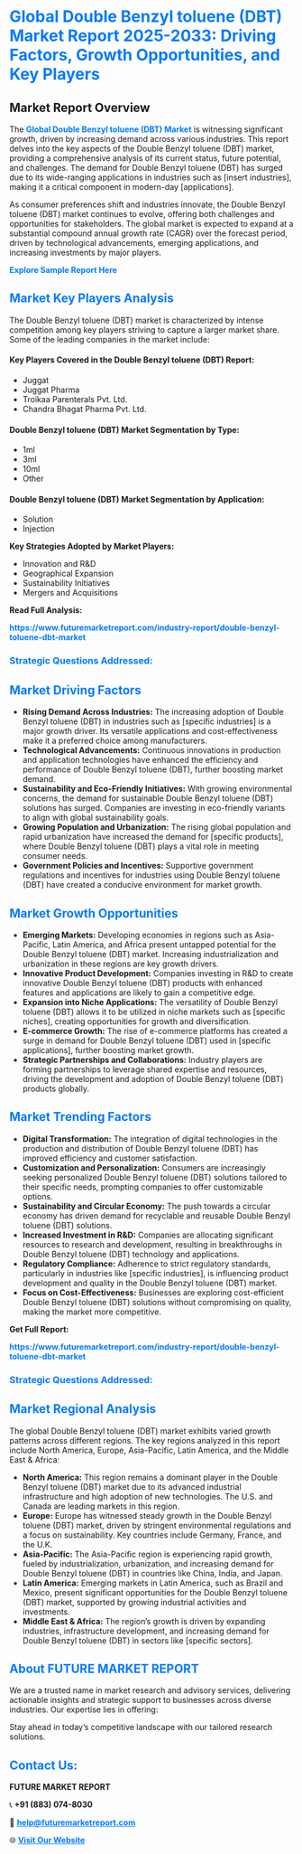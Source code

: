 <h1 style="color: #007BFF;">Global Double Benzyl toluene (DBT) Market Report 2025-2033: Driving Factors, Growth Opportunities, and Key Players</h1>

<section id="overview">
<h2>Market Report Overview</h2>
<p>The <a href="https://www.futuremarketreport.com/industry-report/double-benzyl-toluene-dbt-market" style="color: #007BFF; text-decoration: none;"><strong>Global Double Benzyl toluene (DBT) Market</strong></a> is witnessing significant growth, driven by increasing demand across various industries. This report delves into the key aspects of the Double Benzyl toluene (DBT) market, providing a comprehensive analysis of its current status, future potential, and challenges. The demand for Double Benzyl toluene (DBT) has surged due to its wide-ranging applications in industries such as [insert industries], making it a critical component in modern-day [applications].</p>
<p>As consumer preferences shift and industries innovate, the Double Benzyl toluene (DBT) market continues to evolve, offering both challenges and opportunities for stakeholders. The global market is expected to expand at a substantial compound annual growth rate (CAGR) over the forecast period, driven by technological advancements, emerging applications, and increasing investments by major players.</p>
</section>

<section id="overview">
<p><a href="https://www.futuremarketreport.com/request-sample/reportId=35070" style="color: #007BFF; text-decoration: none;"><strong>Explore Sample Report Here</strong></a></p>
</section>

<section id="key-players">
<h2 style="color: #007BFF;">Market Key Players Analysis</h2>
<p>The Double Benzyl toluene (DBT) market is characterized by intense competition among key players striving to capture a larger market share. Some of the leading companies in the market include:</p>
<h4>Key Players Covered in the Double Benzyl toluene (DBT) Report:</h4>
<ul><li>Juggat</li><li>Juggat Pharma</li><li>Troikaa Parenterals Pvt. Ltd.</li><li>Chandra Bhagat Pharma Pvt. Ltd.</li></ul>
<h4>Double Benzyl toluene (DBT) Market Segmentation by Type:</h4>
<ul><li>1ml</li><li>3ml</li><li>10ml</li><li>Other</li></ul>

<h4>Double Benzyl toluene (DBT) Market Segmentation by Application:</h4>
<ul><li>Solution</li><li>Injection</li></ul>
<p><strong>Key Strategies Adopted by Market Players:</strong></p>
<ul>
<li>Innovation and R&D</li>
<li>Geographical Expansion</li>
<li>Sustainability Initiatives</li>
<li>Mergers and Acquisitions</li>
</ul>
</section>

<section>
<p><strong>Read Full Analysis: </strong></p><a href="https://www.futuremarketreport.com/industry-report/double-benzyl-toluene-dbt-market" style="color: #007BFF; text-decoration: none;"><strong>https://www.futuremarketreport.com/industry-report/double-benzyl-toluene-dbt-market</strong></a>
<h3 style="color: #007BFF;">Strategic Questions Addressed:</h3>
</section>

<section id="driving-factors">
<h2 style="color: #007BFF;">Market Driving Factors</h2>
<ul>
<li><strong>Rising Demand Across Industries:</strong> The increasing adoption of Double Benzyl toluene (DBT) in industries such as [specific industries] is a major growth driver. Its versatile applications and cost-effectiveness make it a preferred choice among manufacturers.</li>
<li><strong>Technological Advancements:</strong> Continuous innovations in production and application technologies have enhanced the efficiency and performance of Double Benzyl toluene (DBT), further boosting market demand.</li>
<li><strong>Sustainability and Eco-Friendly Initiatives:</strong> With growing environmental concerns, the demand for sustainable Double Benzyl toluene (DBT) solutions has surged. Companies are investing in eco-friendly variants to align with global sustainability goals.</li>
<li><strong>Growing Population and Urbanization:</strong> The rising global population and rapid urbanization have increased the demand for [specific products], where Double Benzyl toluene (DBT) plays a vital role in meeting consumer needs.</li>
<li><strong>Government Policies and Incentives:</strong> Supportive government regulations and incentives for industries using Double Benzyl toluene (DBT) have created a conducive environment for market growth.</li>
</ul>
</section>

<section id="growth-opportunities">
<h2 style="color: #007BFF;">Market Growth Opportunities</h2>
<ul>
<li><strong>Emerging Markets:</strong> Developing economies in regions such as Asia-Pacific, Latin America, and Africa present untapped potential for the Double Benzyl toluene (DBT) market. Increasing industrialization and urbanization in these regions are key growth drivers.</li>
<li><strong>Innovative Product Development:</strong> Companies investing in R&D to create innovative Double Benzyl toluene (DBT) products with enhanced features and applications are likely to gain a competitive edge.</li>
<li><strong>Expansion into Niche Applications:</strong> The versatility of Double Benzyl toluene (DBT) allows it to be utilized in niche markets such as [specific niches], creating opportunities for growth and diversification.</li>
<li><strong>E-commerce Growth:</strong> The rise of e-commerce platforms has created a surge in demand for Double Benzyl toluene (DBT) used in [specific applications], further boosting market growth.</li>
<li><strong>Strategic Partnerships and Collaborations:</strong> Industry players are forming partnerships to leverage shared expertise and resources, driving the development and adoption of Double Benzyl toluene (DBT) products globally.</li>
</ul>
</section>

<section id="trending-factors">
<h2 style="color: #007BFF;">Market Trending Factors</h2>
<ul>
<li><strong>Digital Transformation:</strong> The integration of digital technologies in the production and distribution of Double Benzyl toluene (DBT) has improved efficiency and customer satisfaction.</li>
<li><strong>Customization and Personalization:</strong> Consumers are increasingly seeking personalized Double Benzyl toluene (DBT) solutions tailored to their specific needs, prompting companies to offer customizable options.</li>
<li><strong>Sustainability and Circular Economy:</strong> The push towards a circular economy has driven demand for recyclable and reusable Double Benzyl toluene (DBT) solutions.</li>
<li><strong>Increased Investment in R&D:</strong> Companies are allocating significant resources to research and development, resulting in breakthroughs in Double Benzyl toluene (DBT) technology and applications.</li>
<li><strong>Regulatory Compliance:</strong> Adherence to strict regulatory standards, particularly in industries like [specific industries], is influencing product development and quality in the Double Benzyl toluene (DBT) market.</li>
<li><strong>Focus on Cost-Effectiveness:</strong> Businesses are exploring cost-efficient Double Benzyl toluene (DBT) solutions without compromising on quality, making the market more competitive.</li>
</ul>
</section>

<section>
<p><strong>Get Full Report: </strong></p><a href="https://www.futuremarketreport.com/industry-report/double-benzyl-toluene-dbt-market" style="color: #007BFF; text-decoration: none;"><strong>https://www.futuremarketreport.com/industry-report/double-benzyl-toluene-dbt-market</strong></a>
<h3 style="color: #007BFF;">Strategic Questions Addressed:</h3>
</section>


<section id="regional-analysis">
<h2 style="color: #007BFF;">Market Regional Analysis</h2>
<p>The global Double Benzyl toluene (DBT) market exhibits varied growth patterns across different regions. The key regions analyzed in this report include North America, Europe, Asia-Pacific, Latin America, and the Middle East & Africa:</p>
<ul>
<li><strong>North America:</strong> This region remains a dominant player in the Double Benzyl toluene (DBT) market due to its advanced industrial infrastructure and high adoption of new technologies. The U.S. and Canada are leading markets in this region.</li>
<li><strong>Europe:</strong> Europe has witnessed steady growth in the Double Benzyl toluene (DBT) market, driven by stringent environmental regulations and a focus on sustainability. Key countries include Germany, France, and the U.K.</li>
<li><strong>Asia-Pacific:</strong> The Asia-Pacific region is experiencing rapid growth, fueled by industrialization, urbanization, and increasing demand for Double Benzyl toluene (DBT) in countries like China, India, and Japan.</li>
<li><strong>Latin America:</strong> Emerging markets in Latin America, such as Brazil and Mexico, present significant opportunities for the Double Benzyl toluene (DBT) market, supported by growing industrial activities and investments.</li>
<li><strong>Middle East & Africa:</strong> The region’s growth is driven by expanding industries, infrastructure development, and increasing demand for Double Benzyl toluene (DBT) in sectors like [specific sectors].</li>
</ul>
</section>

<footer>
<h2 style="color: #007BFF;">About FUTURE MARKET REPORT</h2>
<p>We are a trusted name in market research and advisory services, delivering actionable insights and strategic support to businesses across diverse industries. Our expertise lies in offering:</p>

<p>Stay ahead in today’s competitive landscape with our tailored research solutions.</p>

<h2 style="color: #007BFF;">Contact Us:</h2>
<p><strong>FUTURE MARKET REPORT</strong></p>
<p>📞 <strong>+91 (883) 074-8030</strong></p>
<p>📧 <strong><a href="mailto:help@futuremarketreport.com" style="color: #007BFF;">help@futuremarketreport.com</a></strong></p>
<p>🌐 <strong><a href="https://www.futuremarketreport.com/" style="color: #007BFF;">Visit Our Website</a></strong></p>
</footer>